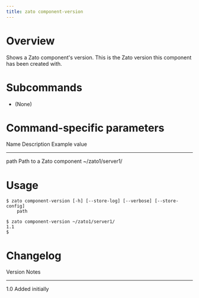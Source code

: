 ```yaml
---
title: zato component-version
---
```


Overview
========

Shows a Zato component\'s version. This is the Zato version this component has been created with.

Subcommands
===========

-   (None)

Command-specific parameters
===========================

  Name   Description                Example value
  ------ -------------------------- -------------------
  path   Path to a Zato component   \~/zato1/server1/

Usage
=====

    $ zato component-version [-h] [--store-log] [--verbose] [--store-config]
        path

    $ zato component-version ~/zato1/server1/
    1.1
    $

Changelog
=========

  Version   Notes
  --------- -----------------
  1.0       Added initially
